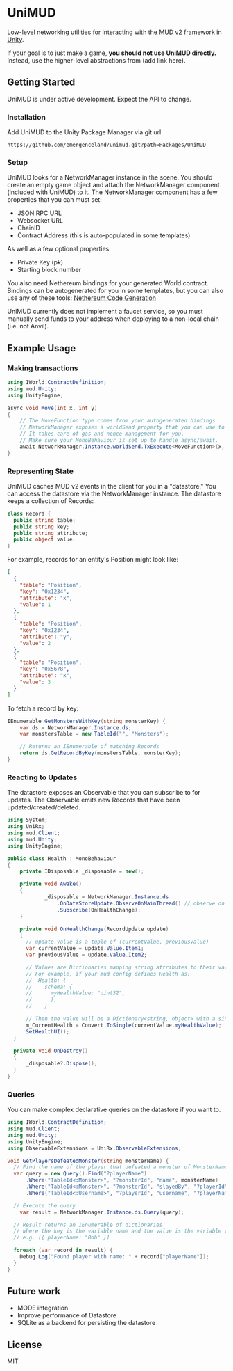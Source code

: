 # UniMUD

Low-level networking utilities for interacting with the [MUD v2](https://v2.mud.dev) framework in [Unity](https://unity3d.com).

If your goal is to just make a game, **you should not use UniMUD directly.** Instead, use the higher-level abstractions from (add link here).

## Getting Started

UniMUD is under active development. Expect the API to change.

### Installation

Add UniMUD to the Unity Package Manager via git url

```
https://github.com/emergenceland/unimud.git?path=Packages/UniMUD
```

### Setup

UniMUD looks for a NetworkManager instance in the scene. You should create an empty game object and attach the NetworkManager component (included with UniMUD) to it. The NetworkManager component has a few properties that you can must set:

- JSON RPC URL
- Websocket URL
- ChainID
- Contract Address (this is auto-populated in some templates)

As well as a few optional properties:

- Private Key (pk)
- Starting block number

You also need Nethereum bindings for your generated World contract. Bindings can be autogenerated for you in some templates, but you can also use any of these tools: [Nethereum Code Generation](https://docs.nethereum.com/en/latest/nethereum-code-generation/)

UniMUD currently does not implement a faucet service, so you must manually send funds to your address when deploying to a non-local chain (i.e. not Anvil).

## Example Usage

### Making transactions

```csharp
using IWorld.ContractDefinition;
using mud.Unity;
using UnityEngine;

async void Move(int x, int y)
{
	// The MoveFunction type comes from your autogenerated bindings
	// NetworkManager exposes a worldSend property that you can use to send transactions.
	// It takes care of gas and nonce management for you.
	// Make sure your MonoBehaviour is set up to handle async/await.
	await NetworkManager.Instance.worldSend.TxExecute<MoveFunction>(x, y);
}
```

### Representing State

UniMUD caches MUD v2 events in the client for you in a "datastore." You can access the datastore via the NetworkManager instance. The datastore keeps a collection of Records:

```csharp
class Record {
  public string table;
  public string key;
  public string attribute;
  public object value;
}
```

For example, records for an entity's Position might look like:

```json
[
  {
    "table": "Position",
    "key": "0x1234",
    "attribute": "x",
    "value": 1
  },
  {
    "table": "Position",
    "key": "0x1234",
    "attribute": "y",
    "value": 2
  },
  {
    "table": "Position",
    "key": "0x5678",
    "attribute": "x",
    "value": 3
  }
]
```

To fetch a record by key:

```csharp
IEnumerable GetMonstersWithKey(string monsterKey) {
	var ds = NetworkManager.Instance.ds;
	var monstersTable = new TableId("", "Monsters");

	// Returns an IEnumerable of matching Records
	return ds.GetRecordByKey(monstersTable, monsterKey);
}
```

### Reacting to Updates

The datastore exposes an Observable that you can subscribe to for updates. The Observable emits new Records that have been updated/created/deleted.

```csharp
using System;
using UniRx;
using mud.Client;
using mud.Unity;
using UnityEngine;

public class Health : MonoBehaviour
{
    private IDisposable _disposable = new();

    private void Awake()
    {
			_disposable = NetworkManager.Instance.ds
				.OnDataStoreUpdate.ObserveOnMainThread() // observe on main thread
				.Subscribe(OnHealthChange);
    }

    private void OnHealthChange(RecordUpdate update)
    {
      // update.Value is a tuple of (currentValue, previousValue)
      var currentValue = update.Value.Item1;
      var previousValue = update.Value.Item2;

      // Values are Dictionaries mapping string attributes to their values.
      // For example, if your mud config defines Health as:
      //  Health: {
      //    schema: {
      //      myHealthValue: "uint32",
      //      },
      //    }

      // Then the value will be a Dictionary<string, object> with a single key named "myHealthValue".
      m_CurrentHealth = Convert.ToSingle(currentValue.myHealthValue);
      SetHealthUI();
  }

  private void OnDestroy()
  {
      _disposable?.Dispose();
  }
}
```

### Queries

You can make complex declarative queries on the datastore if you want to.

```csharp
using IWorld.ContractDefinition;
using mud.Client;
using mud.Unity;
using UnityEngine;
using ObservableExtensions = UniRx.ObservableExtensions;

void GetPlayersDefeatedMonster(string monsterName) {
  // Find the name of the player that defeated a monster of MonsterName.
  var query = new Query().Find("?playerName")
      .Where("TableId<:Monster>", "?monsterId", "name", monsterName)
      .Where("TableId<:Monster>", "?monsterId", "slayedBy", "?playerId")
      .Where("TableId<:Username>", "?playerId", "username", "?playerName");

  // Execute the query
	var result = NetworkManager.Instance.ds.Query(query);

  // Result returns an IEnumerable of dictionaries
  // where the key is the variable name and the value is the variable value,
  // e.g. [{ playerName: "Bob" }]

  foreach (var record in result) {
    Debug.Log("Found player with name: " + record["playerName"]);
  }
}
```

## Future work

- MODE integration
- Improve performance of Datastore
- SQLite as a backend for persisting the datastore

## License

MIT

